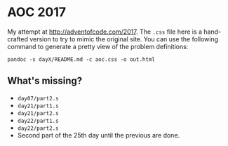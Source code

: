 # AOC 2017

My attempt at http://adventofcode.com/2017. The `.css` file here is a
hand-crafted version to try to mimic the original site. You can use the
following command to generate a pretty view of the problem definitions:

```
pandoc -s dayX/README.md -c aoc.css -o out.html
```

## What's missing?
* `day07/part2.s`
* `day21/part1.s`
* `day21/part2.s`
* `day22/part1.s`
* `day22/part2.s`
* Second part of the 25th day until the previous are done.
